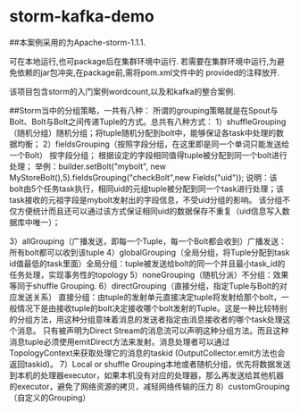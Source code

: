 # storm-kafka-demo

##本案例采用的为Apache-storm-1.1.1.

可在本地运行,也可package后在集群环境中运行.
若需要在集群环境中运行,为避免依赖的jar包冲突,在package前,需将pom.xml文件中的 <scope>provided</scope>的注释放开.

该项目包含storm的入门案例wordcount,以及和kafka的整合案例.

##Storm当中的分组策略，一共有八种：
所谓的grouping策略就是在Spout与Bolt、Bolt与Bolt之间传递Tuple的方式。总共有八种方式：
 1）shuffleGrouping（随机分组）随机分组；将tuple随机分配到bolt中，能够保证各task中处理的数据均衡；
 2）fieldsGrouping（按照字段分组，在这里即是同一个单词只能发送给一个Bolt）
按字段分组； 根据设定的字段相同值得tuple被分配到同一个bolt进行处理；
举例：builder.setBolt("mybolt", new MyStoreBolt(),5).fieldsGrouping("checkBolt",new Fields("uid"));
说明：该bolt由5个任务task执行，相同uid的元组tuple被分配到同一个task进行处理；该task接收的元祖字段是mybolt发射出的字段信息，不受uid分组的影响。
    该分组不仅方便统计而且还可以通过该方式保证相同uid的数据保存不重复（uid信息写入数据库中唯一）；

 3）allGrouping（广播发送，即每一个Tuple，每一个Bolt都会收到）广播发送：所有bolt都可以收到该tuple
 4）globalGrouping（全局分组，将Tuple分配到task id值最低的task里面）全局分组：tuple被发送给bolt的同一个并且最小task_id的任务处理，实现事务性的topology
 5）noneGrouping（随机分派）不分组：效果等同于shuffle Grouping.
 6）directGrouping（直接分组，指定Tuple与Bolt的对应发送关系）
直接分组：由tuple的发射单元直接决定tuple将发射给那个bolt，一般情况下是由接收tuple的bolt决定接收哪个bolt发射的Tuple。这是一种比较特别的分组方法，用这种分组意味着消息的发送者指定由消息接收者的哪个task处理这个消息。 只有被声明为Direct Stream的消息流可以声明这种分组方法。而且这种消息tuple必须使用emitDirect方法来发射。消息处理者可以通过TopologyContext来获取处理它的消息的taskid (OutputCollector.emit方法也会返回taskid)。
 7）Local or shuffle Grouping本地或者随机分组，优先将数据发送到本机的处理器executor，如果本机没有对应的处理器，那么再发送给其他机器的executor，避免了网络资源的拷贝，减轻网络传输的压力
 8）customGrouping （自定义的Grouping）

